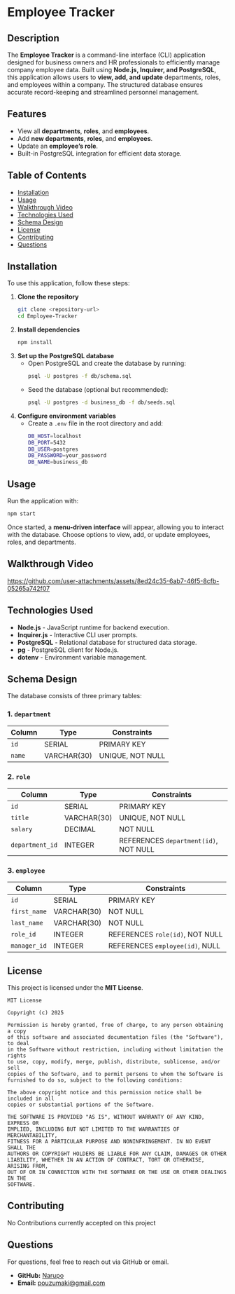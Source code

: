 # Employee Tracker

## Description
The **Employee Tracker** is a command-line interface (CLI) application designed for business owners and HR professionals to efficiently manage company employee data. Built using **Node.js, Inquirer, and PostgreSQL**, this application allows users to **view, add, and update** departments, roles, and employees within a company. The structured database ensures accurate record-keeping and streamlined personnel management.

## Features
- View all **departments**, **roles**, and **employees**.
- Add **new departments**, **roles**, and **employees**.
- Update an **employee’s role**.
- Built-in PostgreSQL integration for efficient data storage.

## Table of Contents
- [Installation](#installation)
- [Usage](#usage)
- [Walkthrough Video](#walkthrough-video)
- [Technologies Used](#technologies-used)
- [Schema Design](#schema-design)
- [License](#license)
- [Contributing](#contributing)
- [Questions](#questions)

## Installation
To use this application, follow these steps:

1. **Clone the repository**
   ```sh
   git clone <repository-url>
   cd Employee-Tracker
   ```
2. **Install dependencies**
   ```sh
   npm install
   ```
3. **Set up the PostgreSQL database**
   - Open PostgreSQL and create the database by running:
     ```sh
     psql -U postgres -f db/schema.sql
     ```
   - Seed the database (optional but recommended):
     ```sh
     psql -U postgres -d business_db -f db/seeds.sql
     ```
4. **Configure environment variables**
   - Create a `.env` file in the root directory and add:
     ```sh
     DB_HOST=localhost
     DB_PORT=5432
     DB_USER=postgres
     DB_PASSWORD=your_password
     DB_NAME=business_db
     ```

## Usage
Run the application with:
```sh
npm start
```
Once started, a **menu-driven interface** will appear, allowing you to interact with the database. Choose options to view, add, or update employees, roles, and departments.

## Walkthrough Video

https://github.com/user-attachments/assets/8ed24c35-6ab7-46f5-8cfb-05265a742f07

## Technologies Used
- **Node.js** - JavaScript runtime for backend execution.
- **Inquirer.js** - Interactive CLI user prompts.
- **PostgreSQL** - Relational database for structured data storage.
- **pg** - PostgreSQL client for Node.js.
- **dotenv** - Environment variable management.

## Schema Design
The database consists of three primary tables:

### **1. `department`**
| Column | Type | Constraints |
|--------|------|-------------|
| `id` | SERIAL | PRIMARY KEY |
| `name` | VARCHAR(30) | UNIQUE, NOT NULL |

### **2. `role`**
| Column | Type | Constraints |
|--------|------|-------------|
| `id` | SERIAL | PRIMARY KEY |
| `title` | VARCHAR(30) | UNIQUE, NOT NULL |
| `salary` | DECIMAL | NOT NULL |
| `department_id` | INTEGER | REFERENCES `department(id)`, NOT NULL |

### **3. `employee`**
| Column | Type | Constraints |
|--------|------|-------------|
| `id` | SERIAL | PRIMARY KEY |
| `first_name` | VARCHAR(30) | NOT NULL |
| `last_name` | VARCHAR(30) | NOT NULL |
| `role_id` | INTEGER | REFERENCES `role(id)`, NOT NULL |
| `manager_id` | INTEGER | REFERENCES `employee(id)`, NULL |

## License
This project is licensed under the **MIT License**.

```
MIT License

Copyright (c) 2025

Permission is hereby granted, free of charge, to any person obtaining a copy
of this software and associated documentation files (the "Software"), to deal
in the Software without restriction, including without limitation the rights
to use, copy, modify, merge, publish, distribute, sublicense, and/or sell
copies of the Software, and to permit persons to whom the Software is
furnished to do so, subject to the following conditions:

The above copyright notice and this permission notice shall be included in all
copies or substantial portions of the Software.

THE SOFTWARE IS PROVIDED "AS IS", WITHOUT WARRANTY OF ANY KIND, EXPRESS OR
IMPLIED, INCLUDING BUT NOT LIMITED TO THE WARRANTIES OF MERCHANTABILITY,
FITNESS FOR A PARTICULAR PURPOSE AND NONINFRINGEMENT. IN NO EVENT SHALL THE
AUTHORS OR COPYRIGHT HOLDERS BE LIABLE FOR ANY CLAIM, DAMAGES OR OTHER
LIABILITY, WHETHER IN AN ACTION OF CONTRACT, TORT OR OTHERWISE, ARISING FROM,
OUT OF OR IN CONNECTION WITH THE SOFTWARE OR THE USE OR OTHER DEALINGS IN THE
SOFTWARE.
```

## Contributing
No Contributions currently accepted on this project

## Questions
For questions, feel free to reach out via GitHub or email.

- **GitHub:** [Narupo](https://github.com/Narupo)
- **Email:** pouzumaki@gmail.com